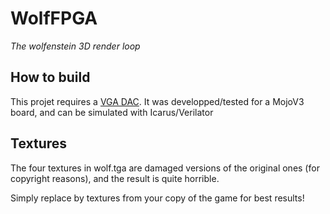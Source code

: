 # WolfFPGA

*The wolfenstein 3D render loop*

## How to build

This projet requires a [VGA DAC](../DIYVGA.md). It was developped/tested for a 
MojoV3 board, and can be simulated with Icarus/Verilator

## Textures

The four textures in wolf.tga are damaged versions of the original ones 
(for copyright reasons), and the result is quite horrible.

Simply replace by textures from your copy of the game for best results!
